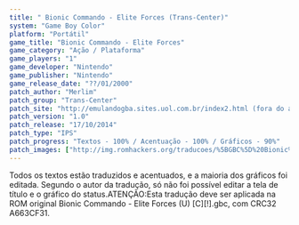 ```yaml
---
title: " Bionic Commando - Elite Forces (Trans-Center)"
system: "Game Boy Color"
platform: "Portátil"
game_title: "Bionic Commando - Elite Forces"
game_category: "Ação / Plataforma"
game_players: "1"
game_developer: "Nintendo"
game_publisher: "Nintendo"
game_release_date: "??/01/2000"
patch_author: "Merlim"
patch_group: "Trans-Center"
patch_site: "http://emulandogba.sites.uol.com.br/index2.html (fora do ar)"
patch_version: "1.0"
patch_release: "17/10/2014"
patch_type: "IPS"
patch_progress: "Textos - 100% / Acentuação - 100% / Gráficos - 90%"
patch_images: ["http://img.romhackers.org/traducoes/%5BGBC%5D%20Bionic%20Commando%20-%20Elite%20Forces%20-%20Trans-Center%20-%201.png","http://img.romhackers.org/traducoes/%5BGBC%5D%20Bionic%20Commando%20-%20Elite%20Forces%20-%20Trans-Center%20-%202.png","http://img.romhackers.org/traducoes/%5BGBC%5D%20Bionic%20Commando%20-%20Elite%20Forces%20-%20Trans-Center%20-%203.png"]
---
```

Todos os textos estão traduzidos e acentuados, e a maioria dos gráficos foi editada. Segundo o autor da tradução, só não foi possível editar a tela de título e o gráfico do status.ATENÇÃO:Esta tradução deve ser aplicada na ROM original Bionic Commando - Elite Forces (U) [C][!].gbc, com CRC32 A663CF31.
